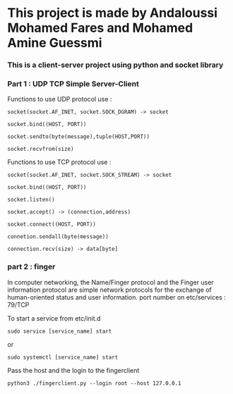 # This project is made by Andaloussi Mohamed Fares and Mohamed Amine Guessmi
### This is a client-server project using python and socket library 

### Part 1 : UDP TCP Simple Server-Client

Functions to use UDP protocol use : 

```
socket(socket.AF_INET, socket.SOCK_DGRAM) -> socket
```
```
socket.bind((HOST, PORT))
```
```
socket.sendto(byte(message),tuple(HOST,PORT))
```
```
socket.recvfrom(size)
```

Functions to use TCP protocol use :
```
socket(socket.AF_INET, socket.SOCK_STREAM) -> socket
```
```
socket.bind((HOST, PORT))
```
```
socket.listen()
```
```
socket.accept() -> (connection,address)
```
```
socket.connect((HOST, PORT))
```
```
connetion.sendall(byte(message))
```
```
connection.recv(size) -> data[byte]
```
### part 2 : finger 
In computer networking, the Name/Finger protocol and the Finger user information protocol are simple network protocols for the exchange of human-oriented status and user information.
port number on etc/services : 79/TCP

To start a service from etc/init.d 
```
sudo service [service_name] start 
``` 
or 
```
sudo systemctl [service_name] start 
```
Pass the host and the login to the fingerclient 
```
python3 ./fingerclient.py --login root --host 127.0.0.1
```

